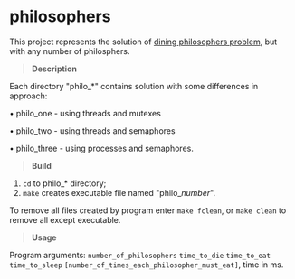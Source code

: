 # philosophers

This project represents the solution of [dining philosophers problem](https://en.wikipedia.org/wiki/Dining_philosophers_problem), but with any number of philosphers.

> **Description**

Each directory "philo_*" contains solution with some differences in approach:

 • philo_one - using threads and mutexes
 
 • philo_two - using threads and semaphores
 
 • philo_three - using processes and semaphores.
 
> **Build**

  1) `cd` to philo_* directory;
  2) `make` creates executable file named "philo_*number*".
 
 To remove all files created by program enter `make fclean`, or `make clean` to remove all except executable.
 
> **Usage**

 Program arguments:
  `number_of_philosophers` `time_to_die` `time_to_eat` `time_to_sleep` `[number_of_times_each_philosopher_must_eat]`, time in ms.
